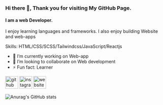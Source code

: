 ### Hi there 👋, Thank you for visiting My GitHub Page.
#### I am a web Developer.


I enjoy learning languages and frameworks. I also enjoy building Website and web-apps

Skills: HTML/CSS/SCSS/Tailwindcss/JavaScript/Reactjs

- 🔭 I’m currently working on Web-app 
- 👯 I’m looking to collaborate on Web development  
- ⚡ Fun fact: Learner  


[<img src='https://cdn.jsdelivr.net/npm/simple-icons@3.0.1/icons/github.svg' alt='github' height='40'>](https://github.com/https://github.com/fultonoff)  [<img src='https://cdn.jsdelivr.net/npm/simple-icons@3.0.1/icons/instagram.svg' alt='instagram' height='40'>](https://www.instagram.com/@fulton_kilebe/)  [<img src='https://cdn.jsdelivr.net/npm/simple-icons@3.0.1/icons/icloud.svg' alt='website' height='40'>](www.fulton-dev.com)  




![Anurag's GitHub stats](https://github-readme-stats.vercel.app/api?username=fultonoff&show_icons=true&theme=radical)









